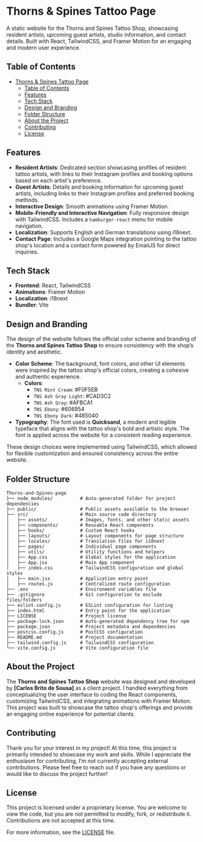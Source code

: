 # Thorns & Spines Tattoo Page

A static website for the Thorns and Spines Tattoo Shop, showcasing resident artists, upcoming guest artists, studio information, and contact details. Built with React, TailwindCSS, and Framer Motion for an engaging and modern user experience.

## Table of Contents

- [Thorns \& Spines Tattoo Page](#thorns--spines-tattoo-page)
  - [Table of Contents](#table-of-contents)
  - [Features](#features)
  - [Tech Stack](#tech-stack)
  - [Design and Branding](#design-and-branding)
  - [Folder Structure](#folder-structure)
  - [About the Project](#about-the-project)
  - [Contributing](#contributing)
  - [License](#license)

## Features

- **Resident Artists**: Dedicated section showcasing profiles of resident tattoo artists, with links to their Instagram profiles and booking options based on each artist's preference.
- **Guest Artists**: Details and booking information for upcoming guest artists, including links to their Instagram profiles and preferred booking methods.
- **Interactive Design**: Smooth animations using Framer Motion.
- **Mobile-Friendly and Interactive Navigation**: Fully responsive design with TailwindCSS. Includes a `hamburger-react` menu for mobile navigation.
- **Localization**: Supports English and German translations using i18next.
- **Contact Page**: Includes a Google Maps integration pointing to the tattoo shop's location and a contact form powered by EmailJS for direct inquiries.

## Tech Stack

- **Frontend**: React, TailwindCSS
- **Animations**: Framer Motion
- **Localization**: i18next
- **Bundler**: Vite

## Design and Branding

The design of the website follows the official color scheme and branding of the **Thorns and Spines Tattoo Shop** to ensure consistency with the shop’s identity and aesthetic.

- **Color Scheme**: The background, font colors, and other UI elements were inspired by the tattoo shop's official colors, creating a cohesive and authentic experience.
  - **Colors**:
    - `TNS Mint Cream`: #F0F5EB
    - `TNS Ash Gray Light`: #CAD3C2
    - `TNS Ash Gray`: #AFBCA1
    - `TNS Ebony`: #606954
    - `TNS Ebony Dark`: #485040
- **Typography**: The font used is **Quicksand**, a modern and legible typeface that aligns with the tattoo shop's bold and artistic style. The font is applied across the website for a consistent reading experience.
  
These design choices were implemented using TailwindCSS, which allowed for flexible customization and ensured consistency across the entire website.

## Folder Structure

```plaintext
Thorns-and-Spines-page
├── node_modules/          # Auto-generated folder for project dependencies
├── public/                # Public assets available to the browser
├── src/                   # Main source code directory
│   ├── assets/            # Images, fonts, and other static assets
│   ├── components/        # Reusable React components
│   ├── hooks/             # Custom React hooks
│   ├── layouts/           # Layout components for page structure
│   ├── locales/           # Translation files for i18next
│   ├── pages/             # Individual page components
│   ├── utils/             # Utility functions and helpers
│   ├── App.css            # Global styles for the application
│   ├── App.jsx            # Main App component
│   ├── index.css          # TailwindCSS configuration and global styles
│   ├── main.jsx           # Application entry point
│   ├── routes.js          # Centralized route configuration
├── .env                   # Environment variables file
├── .gitignore             # Git configuration to exclude files/folders
├── eslint.config.js       # ESLint configuration for linting
├── index.html             # Entry point for the application
├── LICENSE                # Project license
├── package-lock.json      # Auto-generated dependency tree for npm
├── package.json           # Project metadata and dependencies
├── postcss.config.js      # PostCSS configuration
├── README.md              # Project documentation
├── tailwind.config.js     # TailwindCSS configuration
└── vite.config.js         # Vite configuration file
```

## About the Project

The **Thorns and Spines Tattoo Shop** website was designed and developed by **[Carlos Brito de Sousa]** as a client project. I handled everything from conceptualizing the user interface to coding the React components, customizing TailwindCSS, and integrating animations with Framer Motion. This project was built to showcase the tattoo shop's offerings and provide an engaging online experience for potential clients.

## Contributing

Thank you for your interest in my project! At this time, this project is primarily intended to showcase my work and skills. While I appreciate the enthusiasm for contributing, I’m not currently accepting external contributions. Please feel free to reach out if you have any questions or would like to discuss the project further!

## License

This project is licensed under a proprietary license. You are welcome to view the code, but you are not permitted to modify, fork, or redistribute it. Contributions are not accepted at this time.

For more information, see the [LICENSE](LICENSE) file.
